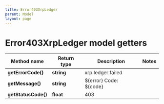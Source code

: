 ```yaml
---
title: Error403XrpLedger
parent: Model
layout: page
---
```


# Error403XrpLedger model getters

Method name | Return type | Description | Notes
------------ | ------------- | ------------- | -------------
**getErrorCode()** | **string** | xrp.ledger.failed |
**getMessage()** | **string** | ${error} Code: ${code} |
**getStatusCode()** | **float** | 403 |

